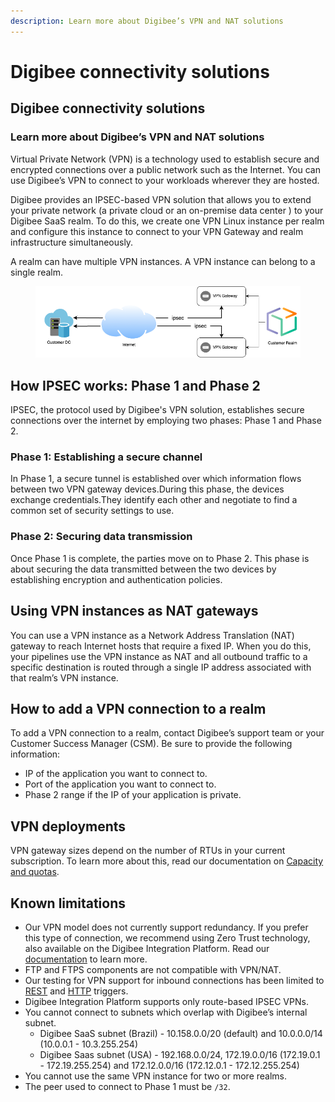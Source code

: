 ```yaml
---
description: Learn more about Digibee’s VPN and NAT solutions
---
```


# Digibee connectivity solutions

## Digibee connectivity solutions

### Learn more about Digibee’s VPN and NAT solutions

Virtual Private Network (VPN) is a technology used to establish secure and encrypted connections over a public network such as the Internet. You can use Digibee’s VPN to connect to your workloads wherever they are hosted.

Digibee provides an IPSEC-based VPN solution that allows you to extend your private network (a private cloud or an on-premise data center ) to your Digibee SaaS realm. To do this, we create one VPN Linux instance per realm and configure this instance to connect to your VPN Gateway and realm infrastructure simultaneously.

A realm can have multiple VPN instances. A VPN instance can belong to a single realm.

<figure><img src="../.gitbook/assets/Untitled Diagram.png" alt=""><figcaption></figcaption></figure>

## How IPSEC works: Phase 1 and Phase 2

IPSEC, the protocol used by Digibee's VPN solution, establishes secure connections over the internet by employing two phases: Phase 1 and Phase 2.

### Phase 1: Establishing a secure channel

In Phase 1, a secure tunnel is established over which information flows between two VPN gateway devices.During this phase, the devices exchange credentials.They identify each other and negotiate to find a common set of security settings to use.

### Phase 2: Securing data transmission

Once Phase 1 is complete, the parties move on to Phase 2. This phase is about securing the data transmitted between the two devices by establishing encryption and authentication policies.

## Using VPN instances as NAT gateways

You can use a VPN instance as a Network Address Translation (NAT) gateway to reach Internet hosts that require a fixed IP. When you do this, your pipelines use the VPN instance as NAT and all outbound traffic to a specific destination is routed through a single IP address associated with that realm’s VPN instance.

## How to add a VPN connection to a realm

To add a VPN connection to a realm, contact Digibee’s support team or your Customer Success Manager (CSM). Be sure to provide the following information:

* IP of the application you want to connect to.
* Port of the application you want to connect to.
* Phase 2 range if the IP of your application is private.

## VPN deployments

VPN gateway sizes depend on the number of RTUs in your current subscription. To learn more about this, read our documentation on [Capacity and quotas](https://docs.digibee.com/documentation/licensing/usage-limits).

## Known limitations

* Our VPN model does not currently support redundancy. If you prefer this type of connection, we recommend using Zero Trust technology, also available on the Digibee Integration Platform. Read our [documentation](https://docs.digibee.com/documentation/platform/zero-trust-network-access-on-the-digibee-integration-platform) to learn more.
* FTP and FTPS components are not compatible with VPN/NAT.
* Our testing for VPN support for inbound connections has been limited to [REST](https://docs.digibee.com/documentation/components/triggers/rest-trigger) and [HTTP](https://docs.digibee.com/documentation/components/triggers/http-trigger) triggers.
* Digibee Integration Platform supports only route-based IPSEC VPNs.
* You cannot connect to subnets which overlap with Digibee’s internal subnet.
  * Digibee SaaS subnet (Brazil) - 10.158.0.0/20 (default) and 10.0.0.0/14 (10.0.0.1 - 10.3.255.254)
  * Digibee Saas subnet (USA) -  192.168.0.0/24, 172.19.0.0/16 (172.19.0.1 - 172.19.255.254) and 172.12.0.0/16 (172.12.0.1 - 172.12.255.254)
* You cannot use the same VPN instance for two or more realms.
* The peer used to connect to Phase 1 must be `/32`.
